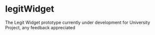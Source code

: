 # legitWidget
The Legit Widget prototype currently under development for University Project, any feedback appreciated 
